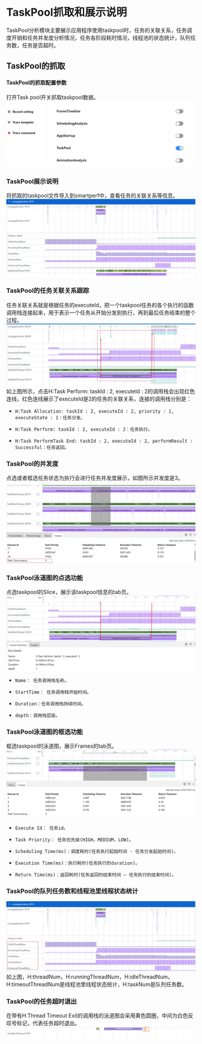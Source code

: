 # TaskPool抓取和展示说明
TaskPool分析模块主要展示应用程序使用taskpool时，任务的关联关系，任务调度开销和任务并发度分析情况，任务各阶段耗时情况，线程池的状态统计，队列任务数，任务是否超时。
## TaskPool的抓取
#### TaskPool的抓取配置参数
打开Task pool开关抓取taskpool数据。
![GitHub Logo](../../figures/Taskpool/taskpoolconfig.jpg)
### TaskPool展示说明
将抓取的taskpool文件导入到smartperf中，查看任务的关联关系等信息。
![GitHub Logo](../../figures/Taskpool/taskpoolrow.jpg)
### TaskPool的任务关联关系跟踪
任务关联关系就是根据任务的executeId，把一个taskpool任务的各个执行的函数调用栈连接起来，用于表示一个任务从开始分发到执行，再到最后任务结束的整个过程。
![GitHub Logo](../../figures/Taskpool/taskpoolrelation.jpg)
如上图所示，点击H:Task Perform: taskId : 2, executeId : 2的调用栈会出现红色连线，红色连线展示了executeId是2的任务的关联关系，连接的调用栈分别是：
+     H:Task Allocation: taskId : 2, executeId : 2, priority : 1, executeState : 1：任务分发。
+     H:Task Perform: taskId : 2, executeId : 2：任务执行。
+     H:Task PerformTask End: taskId : 2, executeId : 2, performResult : Successful：任务返回。
### TaskPool的并发度
点选或者框选任务状态为执行会进行任务并发度展示，如图所示并发度是3。
![GitHub Logo](../../figures/Taskpool/taskpoolconcurrency.jpg)
### TaskPool泳道图的点选功能
点选taskpool的Slice，展示该taskpool信息的tab页。
![GitHub Logo](../../figures/Taskpool/taskpoolselect.jpg)
+     Name： 任务调用栈名称。
+     StartTime： 任务调用栈开始时间。
+     Duration：任务调用栈持续时间。
+     depth：调用栈层级。
### TaskPool泳道图的框选功能
框选taskpool的泳道图，展示Frames的tab页。
![GitHub Logo](../../figures/Taskpool/taskpooldrag.jpg)
+     Execute Id： 任务id。
+     Task Priority： 任务优先级(HIGH，MEDIUM，LOW)。
+     Scheduling Time(ms)：调度耗时(任务执行起始时间 - 任务分发起始时间)。
+     Execution Time(ms)：执行耗时(任务执行的duration)。
+     Return Time(ms)：返回耗时(任务返回的结束时间 – 任务执行的结束时间)。
### TaskPool的队列任务数和线程池里线程状态统计
![GitHub Logo](../../figures/Taskpool/taskpoolnum.jpg)
如上图，H:threadNum，H:runningThreadNum，H:idleThreadNum，H:timeoutThreadNum是线程池里线程状态统计，H:taskNum是队列任务数。
### TaskPool的任务超时退出
在带有H:Thread Timeout Exit的调用栈的泳道图会采用黄色圆圈，中间为白色反叹号标记，代表任务超时退出。
![GitHub Logo](../../figures/Taskpool/taskpoolexit.jpg)